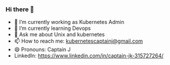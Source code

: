### Hi there 👋


- 🔭 I’m currently working as Kubernetes Admin
- 🌱 I’m currently learning Devops
- 💬 Ask me about Unix and kubernetes
- 📫 How to reach me: kubernetescaptainj@gmail.com
- 😄 Pronouns: Captain J
- LinkedIn: https://www.linkedin.com/in/captain-jk-315727264/
 

